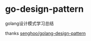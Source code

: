 # go-design-pattern

golang设计模式学习总结

thanks [senghoo/golang-design-pattern](https://github.com/senghoo/golang-design-pattern)